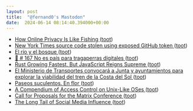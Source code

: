 ```yaml
---
layout: post
title:  "@fernand0's Mastodon"
date:  2024-06-14 08:14:40.394000+00:00
---
```

*  [How Online Privacy Is Like Fishing ](https://spectrum.ieee.org/online-privac) ([toot](https://mastodon.social/@fernand0/112613974369450857))
*  [New York Times source code stolen using exposed GitHub token ](https://www.bleepingcomputer.com/news/security/new-york-times-source-code-stolen-using-exposed-github-token) ([toot](https://mastodon.social/@fernand0/112613881064294504))
*  [El río y el bosque ](https://www.flickr.com/photos/fernand0/53763795603) ([toot](https://mastodon.social/@fernand0/112613817527651074))
*  [🎰 # 167 No es país para tragaperras digitales ](https://digitaldata.substack.com/p/167-no-es-pais-para-tragaperras-digitale) ([toot](https://mastodon.social/@fernand0/112612297730613549))
*  [Rust Growing Fastest, But JavaScript Reigns Supreme ](https://thenewstack.io/rust-growing-fastest-but-javascript-reigns-supreme) ([toot](https://mastodon.social/@fernand0/112610513376347698))
*  [El Ministerio de Transportes convocará a Junta y ayuntamientos para explorar la viabilidad del tren de la Costa del Sol ](https://cadenaser.com/andalucia/2024/06/07/el-ministerio-de-transportes-convocara-a-junta-y-ayuntamientos-para-explorar-la-viabilidad-del-tren-de-la-costa-del-sol-ser-malaga) ([toot](https://mastodon.social/@fernand0/112610254810830128))
*  [Paseos suculentos. En flor ](https://avecesunafoto.wordpress.com/2024/06/13/paseos-suculentos-en-flor) ([toot](https://mastodon.social/@fernand0/112610073116100212))
*  [A Compendium of Access Control on Unix-Like OSes ](https://venam.net/blog/unix/2023/02/28/access_control.htm) ([toot](https://mastodon.social/@fernand0/112610064087081939))
*  [Call for Proposals for the Matrix Conference ](https://matrix.org/blog/2024/06/matrix-conf-cfp) ([toot](https://mastodon.social/@fernand0/112609857266536459))
*  [The Long Tail of Social Media Influence ](https://sloanreview.mit.edu/article/the-long-tail-of-social-media-influence) ([toot](https://mastodon.social/@fernand0/112609605201255387))
